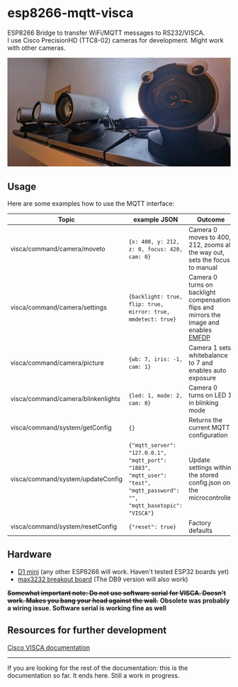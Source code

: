# esp8266-mqtt-visca

ESP8266 Bridge to transfer WiFi/MQTT messages to RS232/VISCA.  
I use Cisco PrecisionHD (TTC8-02) cameras for development. Might work with other cameras.

![Cameras need eyes](https://raw.githubusercontent.com/JvPeek/esp8266-mqtt-visca/main/images/cams_smol.jpg)

## Usage

Here are some examples how to use the MQTT interface:

| Topic | example JSON | Outcome  |
|--------|----------------|---|
| visca/command/camera/moveto | ```{x: 400, y: 212, z: 0, focus: 420, cam: 0}``` | Camera 0 moves to 400, 212, zooms all the way out, sets the focus to manual |
| visca/command/camera/settings | ```{backlight: true, flip: true, mirror: true, mmdetect: true}``` | Camera 0 turns on backlight compensation, flips and mirrors the image and enables [EMFDP](# "external mechanical fuckery detection and prevention") |
| visca/command/camera/picture | ```{wb: 7, iris: -1, cam: 1}``` | Camera 1 sets whitebalance to 7 and enables auto exposure |
| visca/command/camera/blinkenlights | ```{led: 1, mode: 2, cam: 0}``` | Camera 0 turns on LED 1 in blinking mode |
| visca/command/system/getConfig | ```{}``` | Returns the current MQTT configuration |
| visca/command/system/updateConfig | ```{"mqtt_server": "127.0.0.1", "mqtt_port": "1883", "mqtt_user": "test", "mqtt_password": "", "mqtt_basetopic": "VISCA"}``` | Update settings within the stored config.json on the microcontroller |
| visca/command/system/resetConfig | ```{"reset": true}``` | Factory defaults |

## Hardware

- [D1 mini](https://www.wemos.cc/en/latest/d1/d1_mini.html) (any other ESP8266 will work. Haven't tested ESP32 boards yet)
- [max3232 breakout board](https://www.makershop.de/module/schnittstellen/max3232-mini/) (The DB9 version will also work)

__~~Somewhat important note: Do not use software serial for VISCA. Doesn't work. Makes you bang your head against the wall.~~__
__Obsolete was probably a wiring issue. Software serial is working fine as well__


## Resources for further development

[Cisco VISCA documentation](https://www.cisco.com/c/dam/en/us/td/docs/telepresence/endpoint/camera/precisionhd/user_guide/precisionhd_1080p-720p_camera_user_guide.pdf)

---
If you are looking for the rest of the documentation: this is the documentation so far. It ends here. Still a work in progress.
